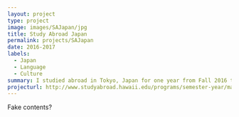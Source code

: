 ```yaml
---
layout: project
type: project
image: images/SAJapan/jpg
title: Study Abroad Japan
permalink: projects/SAJapan
date: 2016-2017
labels:
  - Japan
  - Language
  - Culture
summary: I studied abroad in Tokyo, Japan for one year from Fall 2016 to Spring 2017.
projecturl: http://www.studyabroad.hawaii.edu/programs/semester-year/machida-japan/
---
```


Fake contents?

